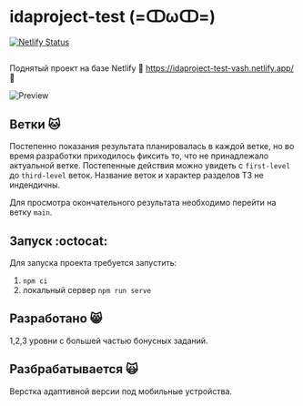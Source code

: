 # idaproject-test (=ↀωↀ=) 



[![Netlify Status](https://api.netlify.com/api/v1/badges/449893ae-aae3-4b55-86ed-ee70f426d97b/deploy-status)](https://app.netlify.com/sites/idaproject-test-vash/deploys)
## 
Поднятый проект на базе  Netlify :rocket: https://idaproject-test-vash.netlify.app/ :rocket:

![Preview](https://user-images.githubusercontent.com/53947691/184795649-ba481730-f29e-4d3b-8392-cf9ad1804f43.png)

## Ветки :cat:
Постепенно показания результата планировалась в каждой ветке, но во время разработки приходилось фиксить то, что не принадлежало актуальной ветке. 
Постепенные действия можно увидеть с `first-level` до `third-level` веток. Название веток и характер разделов ТЗ не индендичны. 

Для просмотра окончательного результата необходимо перейти на ветку `main`.

## Запуск :octocat:

Для запуска проекта требуется запустить:
   1) `npm ci` 
   2) локальный сервер `npm run serve`


## Разработано :smile_cat:

1,2,3 уровни с большей частью бонусных заданий. 

## Разбрабатывается :scream_cat:

Верстка адаптивной версии под мобильные устройства.
